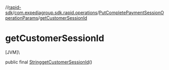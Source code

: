 //[rapid-sdk](../../../index.md)/[com.expediagroup.sdk.rapid.operations](../index.md)/[PutCompletePaymentSessionOperationParams](index.md)/[getCustomerSessionId](get-customer-session-id.md)

# getCustomerSessionId

[JVM]\

public final [String](https://docs.oracle.com/javase/8/docs/api/java/lang/String.html)[getCustomerSessionId](get-customer-session-id.md)()
